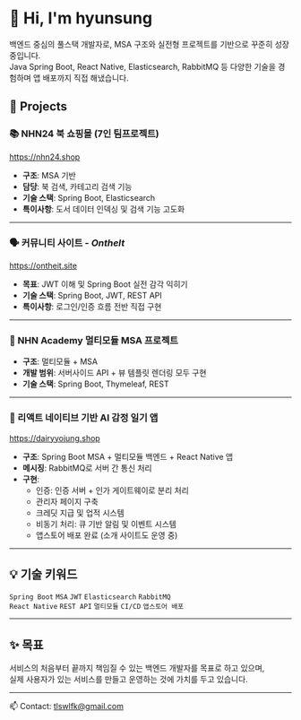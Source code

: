 # 👋 Hi, I'm hyunsung

백엔드 중심의 풀스택 개발자로, MSA 구조와 실전형 프로젝트를 기반으로 꾸준히 성장 중입니다.  
Java Spring Boot, React Native, Elasticsearch, RabbitMQ 등 다양한 기술을 경험하며 앱 배포까지 직접 해냈습니다.




## 🧩 Projects

### 📚 NHN24 북 쇼핑몰 (7인 팀프로젝트)
https://nhn24.shop
- **구조**: MSA 기반
- **담당**: 북 검색, 카테고리 검색 기능
- **기술 스택**: Spring Boot, Elasticsearch
- **특이사항**: 도서 데이터 인덱싱 및 검색 기능 고도화

---

### 🗣️ 커뮤니티 사이트 - *OntheIt*
https://ontheit.site
- **목표**: JWT 이해 및 Spring Boot 실전 감각 익히기
- **기술 스택**: Spring Boot, JWT, REST API
- **특이사항**: 로그인/인증 흐름 전반 직접 구현

---

### 🏢 NHN Academy 멀티모듈 MSA 프로젝트
- **구조**: 멀티모듈 + MSA
- **개발 범위**: 서버사이드 API + 뷰 템플릿 렌더링 모두 구현
- **기술 스택**: Spring Boot, Thymeleaf, REST

---

### 📱 리액트 네이티브 기반 AI 감정 일기 앱
https://dairyyojung.shop
- **구조**: Spring Boot MSA + 멀티모듈 백엔드 + React Native 앱
- **메시징**: RabbitMQ로 서버 간 통신 처리
- **구현**:
  - 인증: 인증 서버 + 인가 게이트웨이로 분리 처리
  - 관리자 페이지 구축
  - 크레딧 지급 및 업적 시스템
  - 비동기 처리: 큐 기반 알림 및 이벤트 시스템
  - 앱스토어 배포 완료 (소개 사이트도 운영 중)

---

## 💡 기술 키워드

`Spring Boot` `MSA` `JWT` `Elasticsearch` `RabbitMQ`  
`React Native` `REST API` `멀티모듈` `CI/CD` `앱스토어 배포`

---

## ✨ 목표

서비스의 처음부터 끝까지 책임질 수 있는 백엔드 개발자를 목표로 하고 있으며,  
실제 사용자가 있는 서비스를 만들고 운영하는 것에 가치를 두고 있습니다.

---

📫 Contact: tlswlfk@gmail.com
